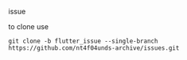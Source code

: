 issue <!-- todo: link -->

<!-- todo: 
* change 'flutter_issue' to appropriate branch name
* and add some breif description here
-->

to clone use

```
git clone -b flutter_issue --single-branch https://github.com/nt4f04unds-archive/issues.git
```